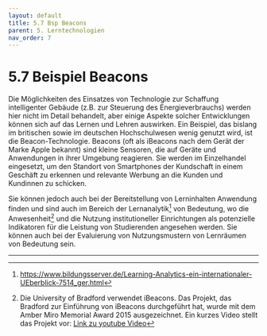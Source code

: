 ```yaml
---
layout: default
title: 5.7 Bsp Beacons
parent: 5. Lerntechnologien
nav_order: 7
---
```


# 5.7 Beispiel Beacons

Die Möglichkeiten des Einsatzes von Technologie zur Schaffung
intelligenter Gebäude (z.B. zur Steuerung des Energieverbrauchs) werden
hier nicht im Detail behandelt, aber einige Aspekte solcher
Entwicklungen können sich auf das Lernen und Lehren auswirken. Ein
Beispiel, das bislang im britischen sowie im deutschen Hochschulwesen
wenig genutzt wird, ist die Beacon-Technologie. Beacons (oft als
iBeacons nach dem Gerät der Marke Apple bekannt) sind kleine Sensoren,
die auf Geräte und Anwendungen in ihrer Umgebung reagieren. Sie werden
im Einzelhandel eingesetzt, um den Standort von Smartphones der Kundschaft in
einem Geschäft zu erkennen und relevante Werbung an die Kunden und Kundinnen zu
schicken.

Sie können jedoch auch bei der Bereitstellung von Lerninhalten Anwendung
finden und sind auch im Bereich der Lernanalytik[^3] von Bedeutung, wo
die Anwesenheit[^4] und die Nutzung institutioneller Einrichtungen als
potenzielle Indikatoren für die Leistung von Studierenden angesehen
werden. Sie können auch bei der Evaluierung von Nutzungsmustern von
Lernräumen von Bedeutung sein.

---
[^3]: <https://www.bildungsserver.de/Learning-Analytics-ein-internationaler-UEberblick-7514_ger.html>

[^4]: Die University of Bradford verwendet iBeacons. Das Projekt, das
    Bradford zur Einführung von iBeacons durchgeführt hat, wurde mit dem
    Amber Miro Memorial Award 2015 ausgezeichnet. Ein kurzes Video
    stellt das Projekt vor: [Link zu youtube Video](https://www.youtube.com/watch?v=H2YMpGqfqzs&feature=youtu.be)
